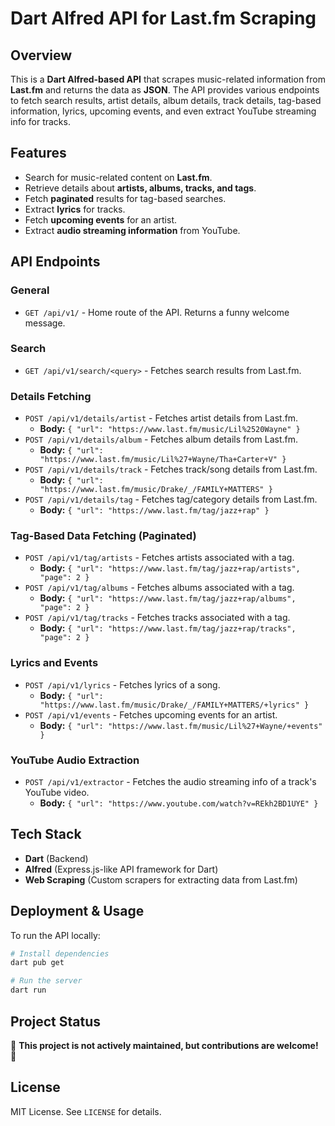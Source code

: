 # Dart Alfred API for Last.fm Scraping

## Overview
This is a **Dart Alfred-based API** that scrapes music-related information from **Last.fm** and returns the data as **JSON**. The API provides various endpoints to fetch search results, artist details, album details, track details, tag-based information, lyrics, upcoming events, and even extract YouTube streaming info for tracks.

## Features
- Search for music-related content on **Last.fm**.
- Retrieve details about **artists, albums, tracks, and tags**.
- Fetch **paginated** results for tag-based searches.
- Extract **lyrics** for tracks.
- Fetch **upcoming events** for an artist.
- Extract **audio streaming information** from YouTube.

## API Endpoints

### **General**
- `GET /api/v1/` - Home route of the API. Returns a funny welcome message.

### **Search**
- `GET /api/v1/search/<query>` - Fetches search results from Last.fm.

### **Details Fetching**
- `POST /api/v1/details/artist` - Fetches artist details from Last.fm.
  - **Body:** `{ "url": "https://www.last.fm/music/Lil%2520Wayne" }`
- `POST /api/v1/details/album` - Fetches album details from Last.fm.
  - **Body:** `{ "url": "https://www.last.fm/music/Lil%27+Wayne/Tha+Carter+V" }`
- `POST /api/v1/details/track` - Fetches track/song details from Last.fm.
  - **Body:** `{ "url": "https://www.last.fm/music/Drake/_/FAMILY+MATTERS" }`
- `POST /api/v1/details/tag` - Fetches tag/category details from Last.fm.
  - **Body:** `{ "url": "https://www.last.fm/tag/jazz+rap" }`

### **Tag-Based Data Fetching (Paginated)**
- `POST /api/v1/tag/artists` - Fetches artists associated with a tag.
  - **Body:** `{ "url": "https://www.last.fm/tag/jazz+rap/artists", "page": 2 }`
- `POST /api/v1/tag/albums` - Fetches albums associated with a tag.
  - **Body:** `{ "url": "https://www.last.fm/tag/jazz+rap/albums", "page": 2 }`
- `POST /api/v1/tag/tracks` - Fetches tracks associated with a tag.
  - **Body:** `{ "url": "https://www.last.fm/tag/jazz+rap/tracks", "page": 2 }`

### **Lyrics and Events**
- `POST /api/v1/lyrics` - Fetches lyrics of a song.
  - **Body:** `{ "url": "https://www.last.fm/music/Drake/_/FAMILY+MATTERS/+lyrics" }`
- `POST /api/v1/events` - Fetches upcoming events for an artist.
  - **Body:** `{ "url": "https://www.last.fm/music/Lil%27+Wayne/+events" }`

### **YouTube Audio Extraction**
- `POST /api/v1/extractor` - Fetches the audio streaming info of a track's YouTube video.
  - **Body:** `{ "url": "https://www.youtube.com/watch?v=REkh2BD1UYE" }`

## Tech Stack
- **Dart** (Backend)
- **Alfred** (Express.js-like API framework for Dart)
- **Web Scraping** (Custom scrapers for extracting data from Last.fm)

## Deployment & Usage
To run the API locally:
```sh
# Install dependencies
dart pub get

# Run the server
dart run
```

## Project Status
🚨 **This project is not actively maintained, but contributions are welcome!** 🚨

## License
MIT License. See `LICENSE` for details.

